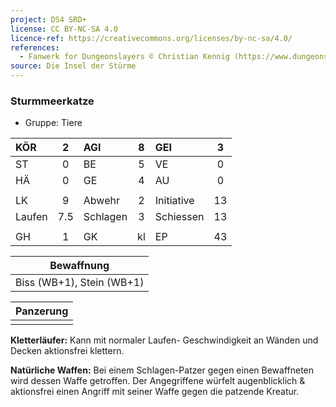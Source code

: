 ```yaml
---
project: DS4 SRD+
license: CC BY-NC-SA 4.0
licence-ref: https://creativecommons.org/licenses/by-nc-sa/4.0/
references: 
  - Fanwerk for Dungeonslayers © Christian Kennig (https://www.dungeonslayers.net/)
source: Die Insel der Stürme
---
```


### Sturmmeerkatze

- Gruppe: Tiere

| KÖR    |  2  | AGI      |  8  | GEI        |  3  |
| :----- | :-: | :------- | :-: | :--------- | :-: |
| ST     |  0  | BE       |  5  | VE         |  0  |
| HÄ     |  0  | GE       |  4  | AU         |  0  |
|        |     |          |     |            |     |
| LK     |  9  | Abwehr   |  2  | Initiative | 13  |
| Laufen | 7.5 | Schlagen |  3  | Schiessen  | 13  |
|        |     |          |     |            |     |
| GH     |  1  | GK       | kl  | EP         | 43  |

|        Bewaffnung         |
| :-----------------------: |
| Biss (WB+1), Stein (WB+1) |

| Panzerung |
| :-------: |
|           |

**Kletterläufer:** Kann mit normaler Laufen- Geschwindigkeit an Wänden und Decken aktionsfrei klettern.

**Natürliche Waffen:** Bei einem Schlagen-Patzer gegen einen Bewaffneten wird dessen Waffe getroffen. Der Angegriffene würfelt augenblicklich & aktionsfrei einen Angriff mit seiner Waffe gegen die patzende Kreatur.

